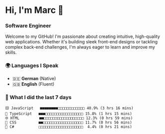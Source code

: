 # Hi, I'm Marc 👋 
### Software Engineer

Welcome to my GitHub! I'm passionate about creating intuitive, high-quality web applications. Whether it's building sleek front-end designs or tackling complex back-end challenges, I'm always eager to learn and improve my skills.  

### 🌍 Languages I Speak  
- 🇩🇪 **German** (Native)  
- 🇬🇧 **English** (Fluent)

### 🤯 What I did the last 7 days

```
🟨 JavaScript   ■■■■■■■■□□□□□□□□□□□□ 40.9% (3 hrs 16 mins)
🔷 TypeScript   ■■■□□□□□□□□□□□□□□□□□ 15.8% (1 hrs 15 mins)
🌐 HTML         ■■□□□□□□□□□□□□□□□□□□ 12.3% (0 hrs 59 mins)
🎨 CSS          ■■□□□□□□□□□□□□□□□□□□ 11.7% (0 hrs 56 mins)
🔷 C#           □□□□□□□□□□□□□□□□□□□□  4.4% (0 hrs 21 mins)
```